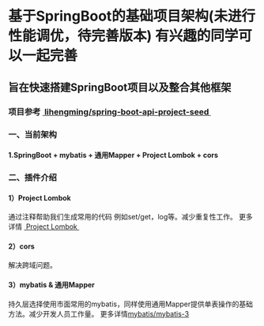 # 基于SpringBoot的基础项目架构(未进行性能调优，待完善版本) 有兴趣的同学可以一起完善
## 旨在快速搭建SpringBoot项目以及整合其他框架 
### 项目参考 [ lihengming/spring-boot-api-project-seed ](https://github.com/lihengming/spring-boot-api-project-seed "lihengming/spring-boot-api-project-seed")
### 一、当前架构
#### 1.SpringBoot + mybatis + 通用Mapper + Project Lombok + cors 
### 二、插件介绍
#### 1）Project Lombok
通过注释帮助我们生成常用的代码 例如set/get，log等。减少重复性工作。
更多详情 [ Project Lombok ](https://projectlombok.org/ "lombok插件")
#### 2）cors
解决跨域问题。
#### 3）mybatis & 通用Mapper
持久层选择使用市面常用的mybatis，同样使用通用Mapper提供单表操作的基础方法。减少开发人员工作量。
更多详情[mybatis/mybatis-3](https://github.com/mybatis/mybatis-3 "mybatis/mybatis-3")
